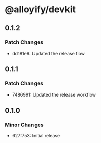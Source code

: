 # @alloyify/devkit

## 0.1.2

### Patch Changes

- dd181e9: Updated the release flow

## 0.1.1

### Patch Changes

- 7486991: Updated the release workflow

## 0.1.0

### Minor Changes

- 627f753: Initial release
